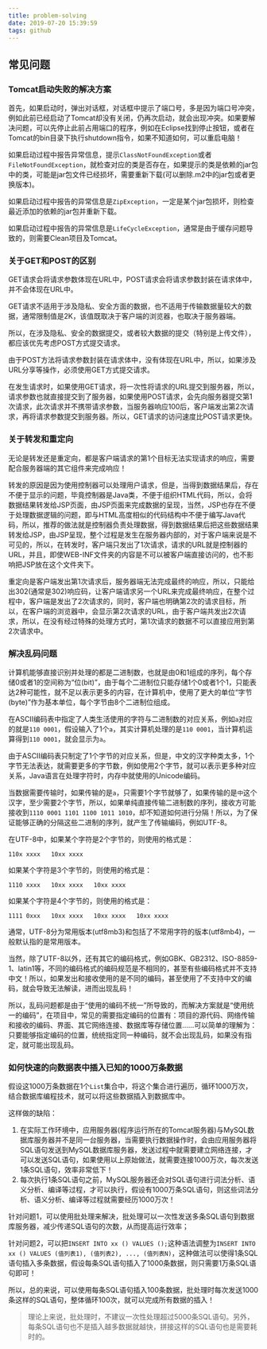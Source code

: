 ```yaml
---
title: problem-solving
date: 2019-07-20 15:39:59
tags: github
---
```

## 常见问题

### Tomcat启动失败的解决方案
首先，如果启动时，弹出对话框，对话框中提示了端口号，多是因为端口号冲突，例如此前已经启动了Tomcat却没有关闭，仍再次启动，就会出现冲突。如果要解决问题，可以先停止此前占用端口的程序，例如在Eclipse找到停止按钮，或者在Tomcat的bin目录下执行shutdown指令，如果不知道如何，可以重启电脑！

如果启动过程中报告异常信息，提示`ClassNotFoundException`或者`FileNotFoundException`，就检查对应的类是否存在，如果提示的类是依赖的jar包中的类，可能是jar包文件已经损坏，需要重新下载(可以删除.m2中的jar包或者更换版本)。

如果启动过程中报告的异常信息是`ZipException`，一定是某个jar包损坏，则检查最近添加的依赖的jar包并重新下载。

如果启动过程中报告的异常信息是`LifeCycleException`，通常是由于缓存问题导致的，则需要Clean项目及Tomcat。

### 关于GET和POST的区别

GET请求会将请求参数体现在URL中，POST请求会将请求参数封装在请求体中，并不会体现在URL中。

GET请求不适用于涉及隐私、安全方面的数据，也不适用于传输数据量较大的数据，通常限制值是2K，该值既取决于客户端的浏览器，也取决于服务器端。

所以，在涉及隐私、安全的数据提交，或者较大数据的提交（特别是上传文件），都应该优先考虑POST方式提交请求。

由于POST方法将请求参数封装在请求体中，没有体现在URL中，所以，如果涉及URL分享等操作，必须使用GET方式提交请求。

在发生请求时，如果使用GET请求，将一次性将请求的URL提交到服务器，所以，请求参数也就直接提交到了服务器，如果使用POST请求，会先向服务器提交第1次请求，此次请求并不携带请求参数，当服务器响应100后，客户端发出第2次请求，再将请求参数提交到服务器。所以，GET请求的访问速度比POST请求更快。

### 关于转发和重定向

无论是转发还是重定向，都是客户端请求的第1个目标无法实现请求的响应，需要配合服务器端的其它组件来完成响应！

转发的原因是因为使用控制器可以处理用户请求，但是，当得到数据结果后，存在不便于显示的问题，毕竟控制器是Java类，不便于组织HTML代码，所以，会将数据结果转发给JSP页面，由JSP页面来完成数据的呈现，当然，JSP也存在不便于处理数据逻辑的问题，即与HTML高度相似的代码结构中不便于编写Java代码，所以，推荐的做法就是控制器负责处理数据，得到数据结果后把这些数据结果转发给JSP，由JSP呈现，整个过程是发生在服务器内部的，对于客户端来说是不可见的，所以，在转发时，客户端只发出了1次请求，请求的URL就是控制器的URL，并且，即使WEB-INF文件夹的内容是不可以被客户端直接访问的，也不影响把JSP放在这个文件夹下。

重定向是客户端发出第1次请求后，服务器端无法完成最终的响应，所以，只能给出302(通常是302)响应码，让客户端请求另一个URL来完成最终响应，在整个过程中，客户端是发出了2次请求的，同时，客户端也明确第2次的请求目标，所以，在客户端的浏览器中，会显示第2次请求的URL，由于客户端共发出2次请求，所以，在没有经过特殊的处理方式时，第1次请求的数据不可以直接应用到第2次请求中。

### 解决乱码问题

计算机能够直接识别并处理的都是二进制数，也就是由0和1组成的序列，每个存储0或者1的空间称为“位(bit)”，由于每个二进制位只能存储1个0或者1个1，只能表达2种可能性，就不足以表示更多的内容，在计算机中，使用了更大的单位“字节(byte)”作为基本单位，每个字节由8个二进制位组成。

在ASCII编码表中指定了人类生活使用的字符与二进制数的对应关系，例如`a`对应的就是`110 0001`，假设输入了1个`a`，其实计算机处理的是`110 0001`，当计算机运算得到`110 0001`，就会显示为`a`。

由于ASCII编码表只制定了1个字节的对应关系，但是，中文的汉字种类太多，1个字节无法表达，就需要更多的字节数，例如使用2个字节，就可以表示更多种对应关系，Java语言在处理字符时，内存中就使用的Unicode编码。

当数据需要传输时，如果传输的是`a`，只需要1个字节就够了，如果传输的是`中`这个汉字，至少需要2个字节，所以，如果单纯直接传输二进制数的序列，接收方可能接收到`1110 0001 1101 1100 1011 1010`，却不知道如何进行分隔！所以，为了保证能够正确的分隔这些二进制的序列，就产生了传输编码，例如UTF-8。

在UTF-8中，如果某个字符是2个字节的，则使用的格式是：

```
110x xxxx   10xx xxxx
```

如果某个字符是3个字节的，则使用的格式是：

```
1110 xxxx   10xx xxxx   10xx xxxx
```

如果某个字符是4个字节的，则使用的格式是：

```
1111 0xxx   10xx xxxx   10xx xxxx   10xx xxxx
```

通常，UTF-8分为常用版本(utf8mb3)和包括了不常用字符的版本(utf8mb4)，一般默认指的是常用版本。

当然，除了UTF-8以外，还有其它的编码格式，例如GBK、GB2312、ISO-8859-1、latin1等，不同的编码格式的编码规范是不相同的，甚至有些编码格式并不支持中文！所以，如果发出和接收使用的是不同的编码，甚至使用了不支持中文的编码，就会导致无法解读，进而出现乱码！

所以，乱码问题都是由于“使用的编码不统一”所导致的，而解决方案就是“使用统一的编码”，在项目中，常见的需要指定编码的位置有：项目的源代码、网络传输和接收的编码、界面、其它网络连接、数据库等存储位置……可以简单的理解为：只要能够指定编码的位置，统统指定同一种编码，就不会出现乱码，如果没有指定，就可能出现乱码。

### 如何快速的向数据表中插入已知的1000万条数据

假设这1000万条数据在1个`List`集合中，将这个集合进行遍历，循环1000万次，结合数据库编程技术，就可以将这些数据插入到数据库中。

这样做的缺陷：

1. 在实际工作环境中，应用服务器(程序运行所在的Tomcat服务器)与MySQL数据库服务器并不是同一台服务器，当需要执行数据操作时，会由应用服务器将SQL语句发送到MySQL数据库服务器，发送过程中就需要建立网络连接，才可以发送SQL语句，如果使用以上原始做法，就需要连接1000万次，每次发送1条SQL语句，效率非常低下！
2. 每次执行1条SQL语句之前，MySQL服务器还会对SQL语句进行词法分析、语义分析、编译等过程，才可以执行，假设有1000万条SQL语句，则这些词法分析、语义分析、编译等过程就需要经历1000万次！

针对问题1，可以使用批处理来解决，批处理可以一次性发送多条SQL语句到数据库服务器，减少传递SQL语句的次数，从而提高运行效率；

针对问题2，可以把`INSERT INTO xx () VALUES ();`这种语法调整为`INSERT INTO xx () VALUES (值列表1), (值列表2), ..., (值列表N)`，这种做法可以使得1条SQL语句插入多条数据，假设每条SQL语句插入了1000条数据，则只需要1万条SQL语句即可！

所以，总的来说，可以使用每条SQL语句插入100条数据，批处理时每次发送1000条这样的SQL语句，整体循环100次，就可以完成所有数据的插入！

> 理论上来说，批处理时，不建议一次性处理超过5000条SQL语句。另外，每条SQL语句也不是插入越多数据就越快，拼接这样的SQL语句也是需要耗时的。
